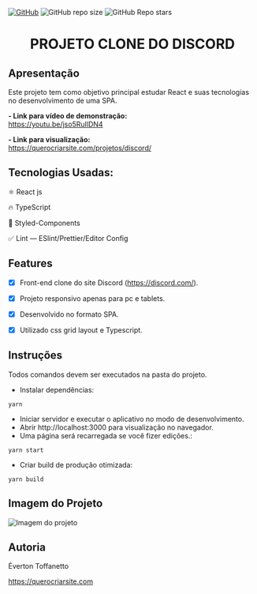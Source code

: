 <a href="./LICENSE">![GitHub](https://img.shields.io/github/license/everton-dgn/clone-discord?style=plastic)</a> 
![GitHub repo size](https://img.shields.io/github/repo-size/everton-dgn/clone-discord?style=plastic) 
![GitHub Repo stars](https://img.shields.io/github/stars/everton-dgn/clone-discord?color=yellow&style=plastic)

<h1 align="center">PROJETO CLONE DO DISCORD</h1>

## Apresentação

Este projeto tem como objetivo principal estudar React e suas tecnologias no desenvolvimento de uma SPA.

<b>- Link para vídeo de demonstração:</b> <br>
https://youtu.be/jso5RuIlDN4

<b>- Link para visualização:</b> <br>
https://querocriarsite.com/projetos/discord/

## Tecnologias Usadas:

⚛ React js

🔥 TypeScript

💅 Styled-Components

✅ Lint — ESlint/Prettier/Editor Config

## Features

- [x] Front-end clone do site Discord (https://discord.com/).

- [x] Projeto responsivo apenas para pc e tablets.

- [x] Desenvolvido no formato SPA.

- [x] Utilizado css grid layout e Typescript.

## Instruções

Todos comandos devem ser executados na pasta do projeto.

- Instalar dependências:

```
yarn
```

- Iniciar servidor e executar o aplicativo no modo de desenvolvimento.
- Abrir http://localhost:3000 para visualização no navegador.
- Uma página será recarregada se você fizer edições.:

```
yarn start
```

- Criar build de produção otimizada:

```
yarn build
```

## Imagem do Projeto

![Imagem do projeto](https://raw.githubusercontent.com/querocriarsite/clone-discord/master/screenshots/screenshot.png)

## Autoria

Éverton Toffanetto

https://querocriarsite.com
